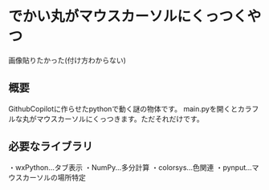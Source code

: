 # でかい丸がマウスカーソルにくっつくやつ

画像貼りたかった(付け方わからない)

## 概要

GithubCopilotに作らせたpythonで動く謎の物体です。
main.pyを開くとカラフルな丸がマウスカーソルにくっつきます。ただそれだけです。

## 必要なライブラリ

・wxPython...タブ表示
・NumPy...多分計算
・colorsys...色関連
・pynput...マウスカーソルの場所特定